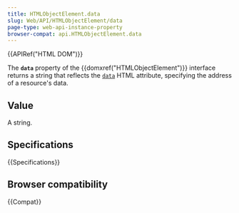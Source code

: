 ```yaml
---
title: HTMLObjectElement.data
slug: Web/API/HTMLObjectElement/data
page-type: web-api-instance-property
browser-compat: api.HTMLObjectElement.data
---
```


{{APIRef("HTML DOM")}}

The **`data`** property of the
{{domxref("HTMLObjectElement")}} interface returns a string that
reflects the [`data`](/en-US/docs/Web/HTML/Element/object#data) HTML attribute, specifying the address
of a resource's data.

## Value

A string.

## Specifications

{{Specifications}}

## Browser compatibility

{{Compat}}
